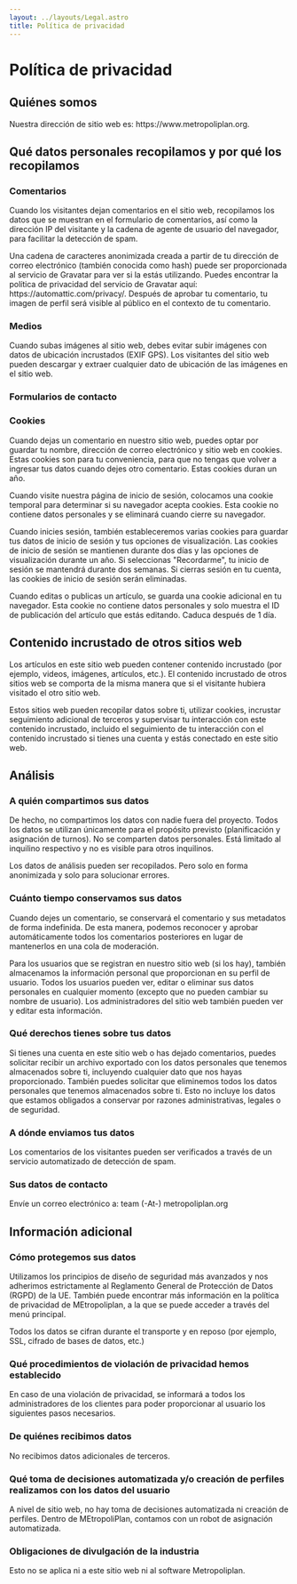 ```yaml
---
layout: ../layouts/Legal.astro
title: Política de privacidad
---
```


# Política de privacidad

## Quiénes somos

Nuestra dirección de sitio web es: https\://www\.metropoliplan.org.

## Qué datos personales recopilamos y por qué los recopilamos

### Comentarios

Cuando los visitantes dejan comentarios en el sitio web, recopilamos los datos que se muestran en el formulario de comentarios, así como la dirección IP del visitante y la cadena de agente de usuario del navegador, para facilitar la detección de spam.

Una cadena de caracteres anonimizada creada a partir de tu dirección de correo electrónico (también conocida como hash) puede ser proporcionada al servicio de Gravatar para ver si la estás utilizando. Puedes encontrar la política de privacidad del servicio de Gravatar aquí: https\://automattic.com/privacy/. Después de aprobar tu comentario, tu imagen de perfil será visible al público en el contexto de tu comentario.

### Medios

Cuando subas imágenes al sitio web, debes evitar subir imágenes con datos de ubicación incrustados (EXIF GPS). Los visitantes del sitio web pueden descargar y extraer cualquier dato de ubicación de las imágenes en el sitio web.

### Formularios de contacto

### Cookies

Cuando dejas un comentario en nuestro sitio web, puedes optar por guardar tu nombre, dirección de correo electrónico y sitio web en cookies. Estas cookies son para tu conveniencia, para que no tengas que volver a ingresar tus datos cuando dejes otro comentario. Estas cookies duran un año.

Cuando visite nuestra página de inicio de sesión, colocamos una cookie temporal para determinar si su navegador acepta cookies. Esta cookie no contiene datos personales y se eliminará cuando cierre su navegador.

Cuando inicies sesión, también estableceremos varias cookies para guardar tus datos de inicio de sesión y tus opciones de visualización. Las cookies de inicio de sesión se mantienen durante dos días y las opciones de visualización durante un año. Si seleccionas "Recordarme", tu inicio de sesión se mantendrá durante dos semanas. Si cierras sesión en tu cuenta, las cookies de inicio de sesión serán eliminadas.

Cuando editas o publicas un artículo, se guarda una cookie adicional en tu navegador. Esta cookie no contiene datos personales y solo muestra el ID de publicación del artículo que estás editando. Caduca después de 1 día.

## Contenido incrustado de otros sitios web

Los artículos en este sitio web pueden contener contenido incrustado (por ejemplo, videos, imágenes, artículos, etc.). El contenido incrustado de otros sitios web se comporta de la misma manera que si el visitante hubiera visitado el otro sitio web.

Estos sitios web pueden recopilar datos sobre ti, utilizar cookies, incrustar seguimiento adicional de terceros y supervisar tu interacción con este contenido incrustado, incluido el seguimiento de tu interacción con el contenido incrustado si tienes una cuenta y estás conectado en este sitio web.

## Análisis

### A quién compartimos sus datos

De hecho, no compartimos los datos con nadie fuera del proyecto. Todos los datos se utilizan únicamente para el propósito previsto (planificación y asignación de turnos). No se comparten datos personales. Está limitado al inquilino respectivo y no es visible para otros inquilinos.

Los datos de análisis pueden ser recopilados. Pero solo en forma anonimizada y solo para solucionar errores.

### Cuánto tiempo conservamos sus datos

Cuando dejes un comentario, se conservará el comentario y sus metadatos de forma indefinida. De esta manera, podemos reconocer y aprobar automáticamente todos los comentarios posteriores en lugar de mantenerlos en una cola de moderación.

Para los usuarios que se registran en nuestro sitio web (si los hay), también almacenamos la información personal que proporcionan en su perfil de usuario. Todos los usuarios pueden ver, editar o eliminar sus datos personales en cualquier momento (excepto que no pueden cambiar su nombre de usuario). Los administradores del sitio web también pueden ver y editar esta información.

### Qué derechos tienes sobre tus datos

Si tienes una cuenta en este sitio web o has dejado comentarios, puedes solicitar recibir un archivo exportado con los datos personales que tenemos almacenados sobre ti, incluyendo cualquier dato que nos hayas proporcionado. También puedes solicitar que eliminemos todos los datos personales que tenemos almacenados sobre ti. Esto no incluye los datos que estamos obligados a conservar por razones administrativas, legales o de seguridad.

### A dónde enviamos tus datos

Los comentarios de los visitantes pueden ser verificados a través de un servicio automatizado de detección de spam.

### Sus datos de contacto

Envíe un correo electrónico a: team (-At-) metropoliplan.org

## Información adicional

### Cómo protegemos sus datos

Utilizamos los principios de diseño de seguridad más avanzados y nos adherimos estrictamente al Reglamento General de Protección de Datos (RGPD) de la UE. También puede encontrar más información en la política de privacidad de MEtropoliplan, a la que se puede acceder a través del menú principal.

Todos los datos se cifran durante el transporte y en reposo (por ejemplo, SSL, cifrado de bases de datos, etc.)

### Qué procedimientos de violación de privacidad hemos establecido

En caso de una violación de privacidad, se informará a todos los administradores de los clientes para poder proporcionar al usuario los siguientes pasos necesarios.

### De quiénes recibimos datos

No recibimos datos adicionales de terceros.

### Qué toma de decisiones automatizada y/o creación de perfiles realizamos con los datos del usuario

A nivel de sitio web, no hay toma de decisiones automatizada ni creación de perfiles. Dentro de MEtropoliPlan, contamos con un robot de asignación automatizada.

### Obligaciones de divulgación de la industria

Esto no se aplica ni a este sitio web ni al software Metropoliplan.
